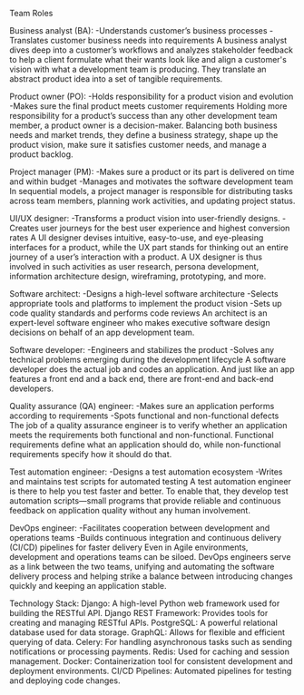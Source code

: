 Team Roles

Business analyst (BA):
-Understands customer’s business processes
-Translates customer business needs into requirements
A business analyst dives deep into a customer’s workflows and analyzes stakeholder 
feedback to help a client formulate what their wants look like and align a customer's 
vision with what a development team is producing. They translate an abstract product 
idea into a set of tangible requirements.

Product owner (PO):
-Holds responsibility for a product vision and evolution
-Makes sure the final product meets customer requirements
Holding more responsibility for a product’s success than any other development 
team member, a product owner is a decision-maker. Balancing both business needs 
and market trends, they define a business strategy, shape up the product vision, 
make sure it satisfies customer needs, and manage a product backlog.

Project manager (PM):
-Makes sure a product or its part is delivered on time and within budget
-Manages and motivates the software development team
In sequential models, a project manager is responsible for distributing tasks across 
team members, planning work activities, and updating project status.

UI/UX designer:
-Transforms a product vision into user-friendly designs.
-Creates user journeys for the best user experience and highest conversion rates
A UI designer devises intuitive, easy-to-use, and eye-pleasing interfaces for a 
product, while the UX part stands for thinking out an entire journey of a user’s 
interaction with a product. A UX designer is thus involved in such activities as user 
research, persona development, information architecture design, wireframing, prototyping, and more.

Software architect:
-Designs a high-level software architecture
-Selects appropriate tools and platforms to implement the product vision
-Sets up code quality standards and performs code reviews
An architect is an expert-level software engineer who makes executive software 
design decisions on behalf of an app development team.


Software developer:
-Engineers and stabilizes the product
-Solves any technical problems emerging during the development lifecycle
A software developer does the actual job and codes an application. And just like an 
app features a front end and a back end, there are front-end and back-end developers.


Quality assurance (QA) engineer:
-Makes sure an application performs according to requirements
-Spots functional and non-functional defects
The job of a quality assurance engineer is to verify whether an application meets the 
requirements both functional and non-functional. Functional requirements define 
what an application should do, while non-functional requirements specify how it 
should do that.

Test automation engineer:
-Designs a test automation ecosystem
-Writes and maintains test scripts for automated testing
A test automation engineer is there to help you test faster and better. To enable 
that, they develop test automation scripts—small programs that provide reliable and 
continuous feedback on application quality without any human involvement.


DevOps engineer:
-Facilitates cooperation between development and operations teams
-Builds continuous integration and continuous delivery (CI/CD) pipelines for faster delivery
Even in Agile environments, development and operations teams can be siloed. 
DevOps engineers serve as a link between the two teams, unifying and automating 
the software delivery process and helping strike a balance between introducing 
changes quickly and keeping an application stable.



Technology Stack:
Django: A high-level Python web framework used for building the RESTful API.
Django REST Framework: Provides tools for creating and managing RESTful APIs.
PostgreSQL: A powerful relational database used for data storage.
GraphQL: Allows for flexible and efficient querying of data.
Celery: For handling asynchronous tasks such as sending notifications or processing payments.
Redis: Used for caching and session management.
Docker: Containerization tool for consistent development and deployment environments.
CI/CD Pipelines: Automated pipelines for testing and deploying code changes.
